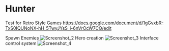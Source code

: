 # Hunter
Test for Retro Style Games 
https://docs.google.com/document/d/1gGvxbR-TxS0IQUNoNX-hH_5TwyJYsS_i-6nVrOcW7CQ/edit

Spawn Enemies
![Screenshot_2](https://user-images.githubusercontent.com/66920423/138120903-4f37bdd7-33aa-4029-a4ed-d098fa2bd0a7.png)
Hero creation
![Screenshot_3](https://user-images.githubusercontent.com/66920423/138120964-dc9439cb-65ec-44aa-8098-adcbfa811d85.png)
Interface control system
![Screenshot_4](https://user-images.githubusercontent.com/66920423/138121062-5d9a7df0-f380-44c0-9d5b-f5f4e57b597f.png)

